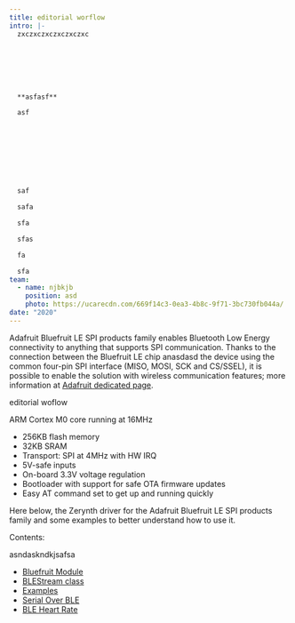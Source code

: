 ```yaml
---
title: editorial worflow
intro: |-
  zxczxczxczxczxczxc







  **asfasf**

  asf









  saf

  safa

  sfa

  sfas

  fa

  sfa
team:
  - name: njbkjb
    position: asd
    photo: https://ucarecdn.com/669f14c3-0ea3-4b8c-9f71-3bc730fb044a/
date: "2020"
---
```

Adafruit Bluefruit LE SPI products family enables Bluetooth Low Energy connectivity to anything that supports SPI communication. Thanks to the connection between the Bluefruit LE chip anasdasd the device using the common four-pin SPI interface (MISO, MOSI, SCK and CS/SSEL), it is possible to enable the solution with wireless communication features; more information at [Adafruit dedicated page](https://www.adafruit.com/products/2746).

editorial woflow

ARM Cortex M0 core running at 16MHz

* 256KB flash memory
* 32KB SRAM
* Transport: SPI at 4MHz with HW IRQ
* 5V-safe inputs
* On-board 3.3V voltage regulation
* Bootloader with support for safe OTA firmware updates
* Easy AT command set to get up and running quickly

Here below, the Zerynth driver for the Adafruit Bluefruit LE SPI products family and some examples to better understand how to use it.

Contents:

asndaskndkjsafsa

* [Bluefruit Module](https://jolly-fermat-a53c07.netlify.app/latest/reference/libs/adafruit/bluefruit/docs/bluefruit/)
* [BLEStream class](https://jolly-fermat-a53c07.netlify.app/latest/reference/libs/adafruit/bluefruit/docs/bluefruit/#class-blestream)
* [Examples](https://jolly-fermat-a53c07.netlify.app/latest/reference/libs/adafruit/bluefruit/docs/examples/)
* [Serial Over BLE](https://jolly-fermat-a53c07.netlify.app/latest/reference/libs/adafruit/bluefruit/docs/examples/#serial-over-ble)
* [BLE Heart Rate](https://jolly-fermat-a53c07.netlify.app/latest/reference/libs/adafruit/bluefruit/docs/examples/#ble-heart-rate-monitor)

[](https://jolly-fermat-a53c07.netlify.app/posts/blog/first-post/)

![]()